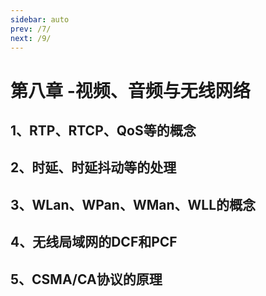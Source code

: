 ```yaml
---
sidebar: auto
prev: /7/
next: /9/
---
```

# 第八章 -视频、音频与无线网络

## 1、RTP、RTCP、QoS等的概念

## 2、时延、时延抖动等的处理

## 3、WLan、WPan、WMan、WLL的概念

## 4、无线局域网的DCF和PCF

## 5、CSMA/CA协议的原理